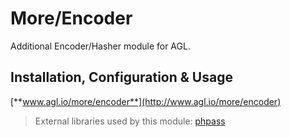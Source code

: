 More/Encoder
============

Additional Encoder/Hasher module for AGL.

## Installation, Configuration & Usage

[**www.agl.io/more/encoder**](http://www.agl.io/more/encoder)

> External libraries used by this module: [phpass](http://www.openwall.com/phpass/)
